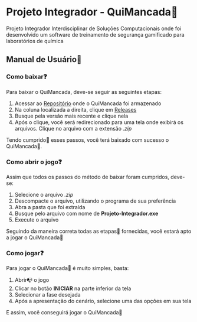 # Projeto Integrador - QuiMancada🧪
Projeto Integrador Interdisciplinar de Soluções Computacionais onde foi desenvolvido um software de treinamento de segurança gamificado para laboratórios de química


## Manual de Usuário📖



### Como baixar❓
Para baixar o QuiMancada, deve-se seguir as seguintes etapas:
<ol>
  <li>Acessar ao <a href="https://github.com/Lucasdvs10/Projeto-Integrador-2024.2">Repositório</a> onde o QuiMancada foi armazenado</li>
  <li>Na coluna localizada a direita, clique em <a href="https://github.com/Lucasdvs10/Projeto-Integrador-2024.2/releases">Releases</a></li>
  <li>Busque pela versão mais recente e clique nela</li>
  <li>Após o clique, você será redirecionado para uma tela onde exibirá os arquivos. Clique no arquivo com a extensão <em>.zip</em></li>
</ol>
Tendo cumprido💯 esses passos, você terá baixado com sucesso o QuiMancada🧪.



### Como abrir o jogo❓
Assim que todos os passos do método de baixar foram cumpridos, deve-se:
<ol >
  <li>Selecione o arquivo <em>.zip</em></li>
  <li>Descompacte o arquivo, utilizando o programa de sua preferência</li>
  <li>Abra a pasta que foi extraída</li>
  <li>Busque pelo arquivo com nome de <strong>Projeto-Integrador.exe</strong></li>
  <li>Execute o arquivo</li>
</ol>
Seguindo da maneira correta todas as etapas💯 fornecidas, você estará apto a jogar o QuiMancada🧪




### Como jogar❓
Para jogar o QuiMancada🧪 é muito simples, basta:
<ol>
  <li>Abrir📭 o jogo</li>
  <li>Clicar no botão <strong>INICIAR</strong> na parte inferior da tela</li>
  <li>Selecionar a fase desejada</li>
  <li>Após a apresentação do cenário, selecione uma das opções em sua tela</li>
</ol>
E assim, você conseguirá jogar o QuiMancada🧪
